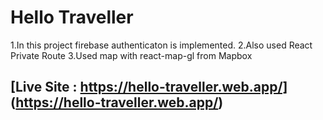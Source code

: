# Hello Traveller
 1.In this project firebase authenticaton is implemented.
 2.Also used React Private Route
 3.Used map with react-map-gl from Mapbox

## [Live Site : https://hello-traveller.web.app/] (https://hello-traveller.web.app/)